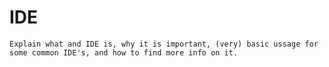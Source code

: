 IDE
===


```{todo}
Explain what and IDE is, why it is important, (very) basic ussage for some common IDE's, and how to find more info on it.
```